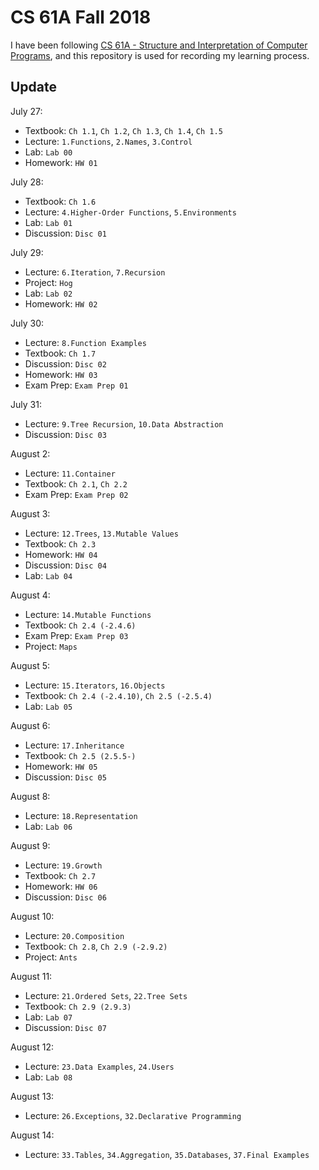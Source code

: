 # CS 61A Fall 2018

I have been following [CS 61A - Structure and Interpretation of Computer Programs](https://inst.eecs.berkeley.edu/~cs61a/fa18/), and this repository is used for recording my learning process.

## Update
July 27:
- Textbook: `Ch 1.1`, `Ch 1.2`, `Ch 1.3`, `Ch 1.4`, `Ch 1.5`
- Lecture: `1.Functions`, `2.Names`, `3.Control`
- Lab: `Lab 00`
- Homework: `HW 01`

July 28:
- Textbook: `Ch 1.6`
- Lecture: `4.Higher-Order Functions`, `5.Environments`
- Lab: `Lab 01`
- Discussion: `Disc 01`

July 29:
- Lecture: `6.Iteration`, `7.Recursion`
- Project: `Hog`
- Lab: `Lab 02`
- Homework: `HW 02`

July 30:
- Lecture: `8.Function Examples`
- Textbook: `Ch 1.7`
- Discussion: `Disc 02`
- Homework: `HW 03`
- Exam Prep: `Exam Prep 01`

July 31:
- Lecture: `9.Tree Recursion`, `10.Data Abstraction`
- Discussion: `Disc 03`

August 2:
- Lecture: `11.Container`
- Textbook: `Ch 2.1`, `Ch 2.2`
- Exam Prep: `Exam Prep 02`

August 3:
- Lecture: `12.Trees`, `13.Mutable Values`
- Textbook: `Ch 2.3`
- Homework: `HW 04`
- Discussion: `Disc 04`
- Lab: `Lab 04`

August 4:
- Lecture: `14.Mutable Functions`
- Textbook: `Ch 2.4 (-2.4.6)`
- Exam Prep: `Exam Prep 03`
- Project: `Maps`

August 5:
- Lecture: `15.Iterators`, `16.Objects`
- Textbook: `Ch 2.4 (-2.4.10)`, `Ch 2.5 (-2.5.4)`
- Lab: `Lab 05`

August 6:
- Lecture: `17.Inheritance`
- Textbook: `Ch 2.5 (2.5.5-)`
- Homework: `HW 05`
- Discussion: `Disc 05`

August 8:
- Lecture: `18.Representation`
- Lab: `Lab 06`

August 9:
- Lecture: `19.Growth`
- Textbook: `Ch 2.7`
- Homework: `HW 06`
- Discussion: `Disc 06`

August 10:
- Lecture: `20.Composition`
- Textbook: `Ch 2.8`, `Ch 2.9 (-2.9.2)`
- Project: `Ants`

August 11:
- Lecture: `21.Ordered Sets`, `22.Tree Sets`
- Textbook: `Ch 2.9 (2.9.3)`
- Lab: `Lab 07`
- Discussion: `Disc 07`

August 12:
- Lecture: `23.Data Examples`, `24.Users`
- Lab: `Lab 08`

August 13:
- Lecture: `26.Exceptions`, `32.Declarative Programming`

August 14:
- Lecture: `33.Tables`, `34.Aggregation`, `35.Databases`, `37.Final Examples`
